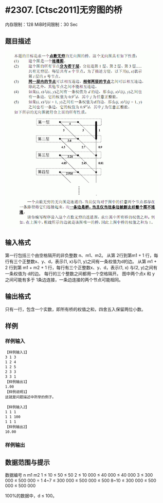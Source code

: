 # #2307. [Ctsc2011]无穷图的桥 

内存限制：128 MiB时间限制：30 Sec

## 题目描述

[![](upload/201105/image/cc.jpg)](upload/201105/file/cc.jpg)

## 输入格式

第一行包括三个由空格隔开的非负整数 n、m1、m2。 从第 2行到第m1 + 1 行，每行有三个正整数x、y、d，表示(1, x)与(1, y)之间有一条权值为d的边。 
从第 m1 + 2 行到第 m1 + m2 + 1 行，每行有三个正整数x、y、d，表示(1, x)
与(2, y)之间有一条权值为 d的边。 
每行的三个整数之间都用一个空格隔开。 图中两个点x 和 y之间可能有多于
1条边连接，一条边连接的两个节点可能相同。

## 输出格式

只有一行，包含一个实数，即所有桥的权值之和，四舍五入保留两位小数。

## 样例

### 样例输入

    
    【样例输入1】 
    3 1 3 
    1 2 4 
    1 2 5 
    2 3 3 
    3 3 1 
    【样例输出1】 
    1.00 
    【样例说明1】 
    这就是问题描述中所举的例子。 
    
    【样例输入2】 
    1 1 1 
    1 1 100 
    1 1 1 
    【样例输出2】 
    10.00 
    

### 样例输出

## 数据范围与提示

数据编号       n                            m1                        m2 
1                   &le; 10                  &le; 50                     &le; 50 
2                  &le; 10 000          &le; 40 000              &le; 40 000 
3                 &le; 300 000         &le; 500 000               = 1 
4~7            &le; 300 000          &le; 500 000           &le; 500 
8~10         &le; 300 000          &le; 500 000           &le; 500 000

100%的数据中，d &le; 100。
